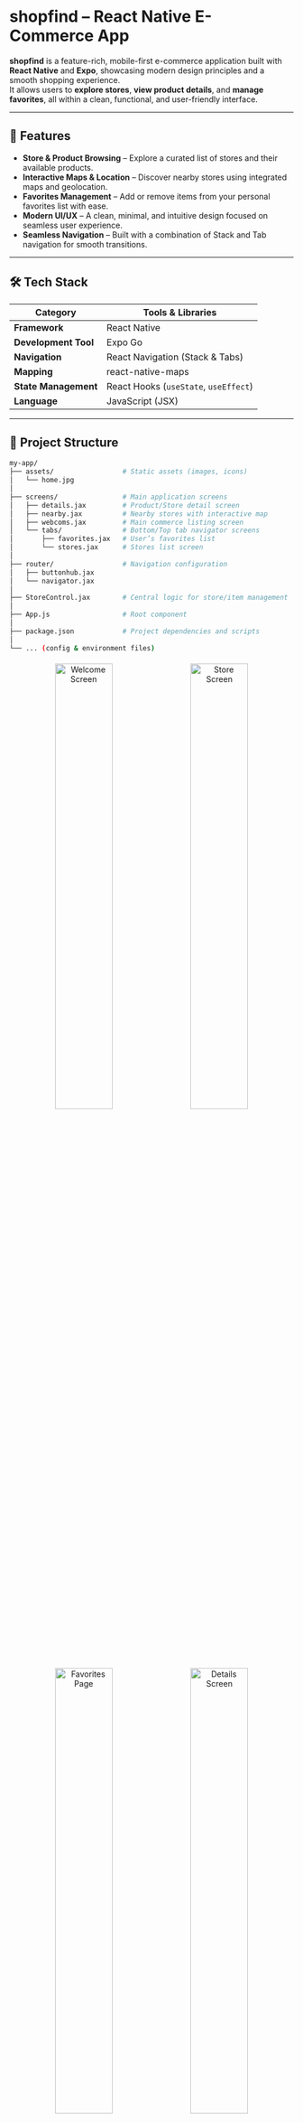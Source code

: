 # shopfind – React Native E-Commerce App

**shopfind** is a feature-rich, mobile-first e-commerce application built with **React Native** and **Expo**, showcasing modern design principles and a smooth shopping experience.  
It allows users to **explore stores**, **view product details**, and **manage favorites**, all within a clean, functional, and user-friendly interface.

---

## 📱 Features

- **Store & Product Browsing** – Explore a curated list of stores and their available products.  
- **Interactive Maps & Location** – Discover nearby stores using integrated maps and geolocation.  
- **Favorites Management** – Add or remove items from your personal favorites list with ease.  
- **Modern UI/UX** – A clean, minimal, and intuitive design focused on seamless user experience.  
- **Seamless Navigation** – Built with a combination of Stack and Tab navigation for smooth transitions.  

---

## 🛠️ Tech Stack

| **Category** | **Tools & Libraries** |
|---------------|-----------------------|
| **Framework** | React Native |
| **Development Tool** | Expo Go |
| **Navigation** | React Navigation (Stack & Tabs) |
| **Mapping** | react-native-maps |
| **State Management** | React Hooks (`useState`, `useEffect`) |
| **Language** | JavaScript (JSX) |

---


## 📁 Project Structure

```bash
my-app/
├── assets/                 # Static assets (images, icons)
│   └── home.jpg
│
├── screens/                # Main application screens
│   ├── details.jax         # Product/Store detail screen
│   ├── nearby.jax          # Nearby stores with interactive map
│   ├── webcoms.jax         # Main commerce listing screen
│   └── tabs/               # Bottom/Top tab navigator screens
│       ├── favorites.jax   # User’s favorites list
│       └── stores.jax      # Stores list screen
│
├── router/                 # Navigation configuration
│   ├── buttonhub.jax
│   └── navigator.jax
│
├── StoreControl.jax        # Central logic for store/item management
│
├── App.js                  # Root component
│
├── package.json            # Project dependencies and scripts
│
└── ... (config & environment files)
```
<p align="center">
  <img src="https://github.com/shittu-qudus/-Pandar-Resources/blob/main/assets/welcomepage.png?raw=true" alt="Welcome Screen" width="45%" style="margin: 5px;" />
  <img src="https://github.com/shittu-qudus/-Pandar-Resources/blob/main/assets/storepage.png?raw=true" alt="Store Screen" width="45%" style="margin: 5px;" />
</p>

<p align="center">
  <img src="https://github.com/shittu-qudus/-Pandar-Resources/blob/main/assets/favorite.png?raw=true" alt="Favorites Page" width="45%" style="margin: 5px;" />
  <img src="https://github.com/shittu-qudus/-Pandar-Resources/blob/main/assets/detailspage.png?raw=true" alt="Details Screen" width="45%" style="margin: 5px;" />
</p>

# Getting Started
#
# 🔧 Prerequisites
# Node.js (LTS recommended)
# Expo CLI (npm install -g expo-cli)
# Expo Go app (for iOS or Android)

 # Installation & Running
  git clone [https://github.com/shittu-qudus/-Pandar-Resources]
cd my-app

# Install dependencies
npm install
# Start the development server
npm start
# or
expo start
# Run on your device
Scan the QR code shown in your terminal with the Expo Go app (Android)
Or open with your iOS camera to launch the project

## Key Components & Screens
| **Component**       | **Description**                                     |
| ------------------- | --------------------------------------------------- |
| **App.js**          | Entry point of the app                              |
| **WebcomsScreen**   | Displays list of stores/products                    |
| **FavoritesScreen** | Manage and view favorited items                     |
| **NearbyScreen**    | Interactive map with nearby stores                  |
| **DetailsScreen**   | Product/Store detail page                           |
| **StoreContext**    | Core logic for adding, removing, and fetching items |

## ✨ Core Functionality Demonstrated

- **Dynamic Rendering** – Efficiently lists stores and products with conditional rendering.  
- **CRUD Operations**
  - **Create:** Add items to favorites.  
  - **Delete:** Remove items from favorites.  
- **State Management** – Handled with React Hooks for reactive, real-time UI updates.  
- **Cross-Platform Navigation** – Combines Stack and Tab navigation for seamless transitions between screens.  
- **Third-Party Integration** – Utilizes native APIs such as **Maps** and **Geolocation** for enhanced user experience.

---

##  Future Enhancements

- **User Authentication & Profiles** – Allow users to sign up, log in, and personalize their experience.  
- **Shopping Cart & Checkout Flow** – Enable cart persistence and a streamlined checkout process.  
- **Real Backend/API Integration** – Connect with a real-time backend or cloud API for live data.  
- **Push Notifications for Deals** – Notify users of new offers, discounts, and favorites updates.  
- **Search & Filter for Products** – Improve product discovery and browsing efficiency.

---

##  Developer

**Shittu Qudus Adekunle**  
Frontend Developer | React, React Native, Next.js, TypeScript  

**Email:** [shittuqadekunle@gmail.com](mailto:shittuqadekunle@gmail.com)  
**Portfolio:** [shittuqudus.vercel.app](http://shittuqudus.vercel.app)  
**LinkedIn:** [linkedin.com/in/shittu-qudus-5787762ab](https://www.linkedin.com/in/shittu-qudus-5787762ab/)  
**GitHub:** [github.com/shittu-qudus](https://www.github.com/shittu-qudus)

---

### Built with using React Native and Expo
